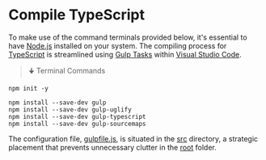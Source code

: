 # Compile TypeScript

To make use of the command terminals provided below, it's essential to have [Node.js](https://nodejs.org/en) installed on your system. The compiling process for [TypeScript](https://en.wikipedia.org/wiki/TypeScript) is streamlined using [Gulp Tasks](https://marketplace.visualstudio.com/items?itemName=nickdodd79.gulptasks) within [Visual Studio Code](https://code.visualstudio.com/).

> 🠋 Terminal Commands

    npm init -y

    npm install --save-dev gulp
    npm install --save-dev gulp-uglify
    npm install --save-dev gulp-typescript
    npm install --save-dev gulp-sourcemaps

The configuration file, [gulpfile.js](https://github.com/TertiusRoach/compile-typescript_1.00/blob/main/src/gulpfile.js), is situated in the [src](https://github.com/TertiusRoach/compile-typescript_1.00/tree/main/src) directory, a strategic placement that prevents unnecessary clutter in the [root](https://github.com/TertiusRoach/compile-typescript_1.00/tree/main) folder.
